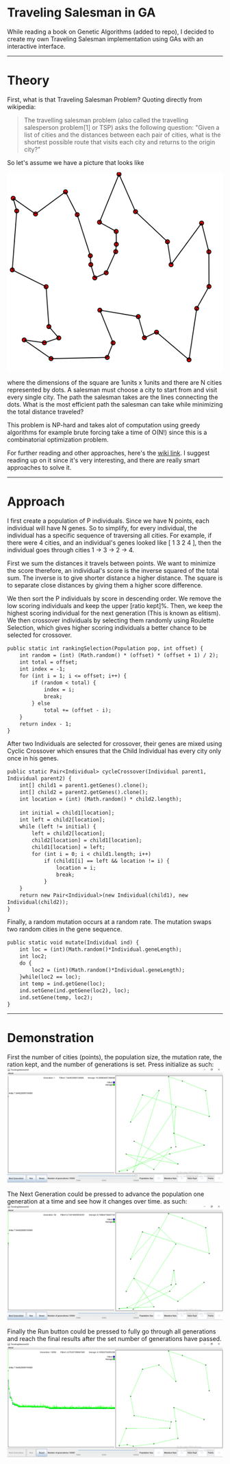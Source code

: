 # Traveling Salesman in GA

While reading a book on Genetic Algorithms (added to repo), I decided to create my own Traveling Salesman implementation using GAs with an interactive interface.

---
# Theory

First, what is that Traveling Salesman Problem? 
Quoting directly from wikipedia:
> The travelling salesman problem (also called the travelling salesperson problem[1] or TSP) asks the following question: "Given a list of cities and the distances between each pair of cities, what is the shortest possible route that visits each city and returns to the origin city?"

So let's assume we have a picture that looks like 

![salesman](./images/salesman.png)

where the dimensions of the square are 1units x 1units and there are N cities represented by dots. A salesman must choose a city to start from and visit every single city. The path the salesman takes are the lines connecting the dots. What is the most efficient path the salesman can take while minimizing the total distance traveled?

This problem is NP-hard and takes alot of computation using greedy algorithms for example brute forcing take a time of O(N!) since this is a combinatorial optimization problem.

For further reading and other approaches, here's the [wiki link](https://en.wikipedia.org/wiki/Travelling_salesman_problem). I suggest reading up on it since it's very interesting, and there are really smart approaches to solve it.

---

# Approach

I first create a population of P individuals. Since we have N points, each individual will have N genes. So to simplify, for every individual, the individual has a specific sequence of traversing all cities. For example, if there were 4 cities, and an individual's genes looked like [ 1 3 2 4 ], then the individual goes through cities 1 -> 3 -> 2 -> 4.

First we sum the distances it travels between points. We want to minimize the score therefore, an individual's score is the inverse squared of the total sum. The inverse is to give shorter distance a higher distance. The square is to separate close distances by giving them a higher score difference.

We then sort the P individuals by score in descending order. We remove the low scoring individuals and keep the upper [ratio kept]%. Then, we keep the highest scoring individual for the next generation (This is known as elitism). We then crossover individuals by selecting them randomly using Roulette Selection, which gives higher scoring individuals a better chance to be selected for crossover.

    public static int rankingSelection(Population pop, int offset) {
		int random = (int) (Math.random() * (offset) * (offset + 1) / 2);
		int total = offset;
		int index = -1;
		for (int i = 1; i <= offset; i++) {
			if (random < total) {
				index = i;
				break;
			} else
				total += (offset - i);
		}
		return index - 1;
	}

After two Individuals are selected for crossover, their genes are mixed using Cyclic Crossover which ensures that the Child Individual has every city only once in his genes.

    public static Pair<Individual> cycleCrossover(Individual parent1, Individual parent2) {
		int[] child1 = parent1.getGenes().clone();
		int[] child2 = parent2.getGenes().clone();
		int location = (int) (Math.random() * child2.length);

        int initial = child1[location];
		int left = child2[location];
		while (left != initial) {
			left = child2[location];
			child2[location] = child1[location];
			child1[location] = left;
			for (int i = 0; i < child1.length; i++)
				if (child1[i] == left && location != i) {
					location = i;
					break;
				}
		}
		return new Pair<Individual>(new Individual(child1), new Individual(child2));
	}
Finally, a random mutation occurs at a random rate. The mutation swaps two random cities in the gene sequence.

    public static void mutate(Individual ind) {
		int loc = (int)(Math.random()*Individual.geneLength);
		int loc2;
		do {
			loc2 = (int)(Math.random()*Individual.geneLength);
		}while(loc2 == loc);
		int temp = ind.getGene(loc);
		ind.setGene(ind.getGene(loc2), loc);
		ind.setGene(temp, loc2);
	}
---
# Demonstration

First the number of cities (points), the population size, the mutation rate, the ration kept, and the number of generations is set. Press initialize as such:
![initialize](./images/initial.PNG)

The Next Generation could be pressed to advance the population one generation at a time and see how it changes over time. as such:
![nextgen](./images/nextgen.PNG)

Finally the Run button could be pressed to fully go through all generations and reach the final results after the set number of generations have passed.
![run](./images/run.PNG)
